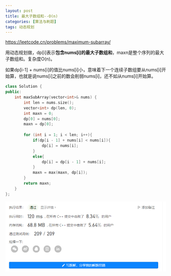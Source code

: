 ```yaml
---
layout: post
title: 最大子数组和--O(n)
categories: [算法与刷题]
tags: 动态规划
---
```


https://leetcode.cn/problems/maximum-subarray/

用动态规划做，dp[i]表示**包含nums[i]的最大子数组和**，maxn是整个序列的最大子数组和。复杂度O(n)。

如果dp[i-1] + nums[i]的值比nums[i]小，意味着下一个连续子数组要从nums[i]开始算，也就是说nums[i]之前的数会削弱nums[i]，还不如从nums[i]开始算。

```c++
class Solution {
public:
    int maxSubArray(vector<int>& nums) {
        int len = nums.size();
        vector<int> dp(len, 0);
        int maxn = 0;
        dp[0] = nums[0];
        maxn = dp[0];

        for (int i = 1; i < len; i++){
            if(dp[i - 1] + nums[i] < nums[i]){
                dp[i] = nums[i];
            } 
            else{
                dp[i] = dp[i - 1] + nums[i];
            }
            maxn = max(maxn, dp[i]);
        }
        return maxn;
    }
};
```



![image-20220908215352699](/assets/img/image-20220908215352699.png)
